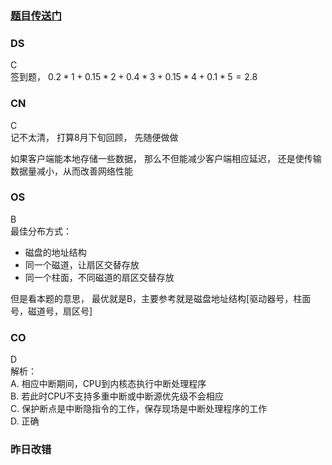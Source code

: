 ### [题目传送门](https://mp.weixin.qq.com/s/zNiDEgzFjh1IX_JBrwxh1A)

### DS  
C    
签到题， $0.2 * 1 + 0.15 * 2 + 0.4 * 3 + 0.15 * 4 + 0.1 * 5 = 2.8$  
### CN  
C  
记不太清， 打算8月下旬回顾， 先随便做做  

如果客户端能本地存储一些数据， 那么不但能减少客户端相应延迟， 还是使传输数据量减小，从而改善网络性能
### OS  
B    
最佳分布方式： 
* 磁盘的地址结构
* 同一个磁道，让扇区交替存放
* 同一个柱面，不同磁道的扇区交替存放  

但是看本题的意思， 最优就是B，主要参考就是磁盘地址结构[驱动器号，柱面号，磁道号，扇区号]
### CO  
D  
解析：  
A. 相应中断期间，CPU到内核态执行中断处理程序  
B. 若此时CPU不支持多重中断或中断源优先级不会相应  
C. 保护断点是中断隐指令的工作，保存现场是中断处理程序的工作  
D. 正确
### 昨日改错  